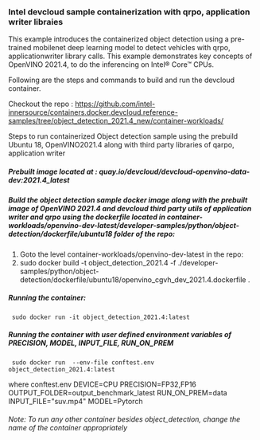 ### Intel devcloud sample containerization  with qrpo, application writer libraies

This example introduces the containerized object detection using a pre-trained mobilenet deep learning model  to detect vehicles with qrpo, applicationwriter library calls. This example demonstrates key concepts of OpenVINO 2021.4, to do  the inferencing on Intel® Core™ CPUs.

Following are the steps and commands to build and run the devcloud container.

Checkout the repo : https://github.com/intel-innersource/containers.docker.devcloud.reference-samples/tree/object_detection_2021.4_new/container-workloads/

Steps to run containerized Object detection sample using  the prebuild Ubuntu 18, OpenVINO2021.4 along with third party libraries of qarpo, application writer
##### Prebuilt image located at : quay.io/devcloud/devcloud-openvino-data-dev:2021.4_latest


##### Build  the object detection sample docker image  along with the prebuilt image of OpenVINO 2021.4 and devcloud third party utils of application writer and qrpo  using the dockerfile located in container-workloads/openvino-dev-latest/developer-samples/python/object-detection/dockerfile/ubuntu18 folder of the repo:
   
1. Goto the level container-workloads/openvino-dev-latest in the repo:
2. sudo docker build -t object_detection_2021.4 -f ./developer-samples/python/object-detection/dockerfile/ubuntu18/openvino_cgvh_dev_2021.4.dockerfile  .

##### Running the container:
     sudo docker run -it object_detection_2021.4:latest

##### Running the container with user defined environment variables of PRECISION, MODEL, INPUT_FILE, RUN_ON_PREM
     sudo docker run  --env-file conftest.env object_detection_2021.4:latest

where conftest.env
      DEVICE=CPU
      PRECISION=FP32,FP16
      OUTPUT_FOLDER=output_benchmark_latest
      RUN_ON_PREM=data
      INPUT_FILE="suv.mp4"
      MODEL=Pytorch

###### Note:  To run any other container besides object_detection, change the name of the container appropriately
